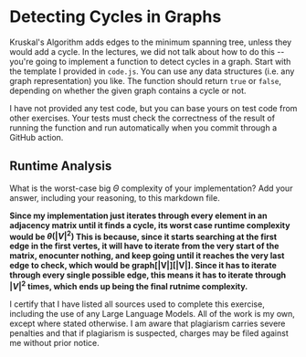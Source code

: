 # Detecting Cycles in Graphs

Kruskal's Algorithm adds edges to the minimum spanning tree, unless they would
add a cycle. In the lectures, we did not talk about how to do this -- you're
going to implement a function to detect cycles in a graph. Start with the
template I provided in `code.js`. You can use any data structures (i.e. any
graph representation) you like. The function should return `true` or `false`,
depending on whether the given graph contains a cycle or not.

I have not provided any test code, but you can base yours on test code from
other exercises. Your tests must check the correctness of the result of running
the function and run automatically when you commit through a GitHub action.

## Runtime Analysis

What is the worst-case big $\Theta$ complexity of your implementation? Add your
answer, including your reasoning, to this markdown file.

**Since my implementation just iterates through every element in an adjacency matrix until it finds a cycle, its worst case runtime complexity would be $\theta(|V|^2)$  This is because, since it starts searching at the first edge in the first vertes, it will have to iterate from the very start of the matrix, enocunter nothing, and keep going until it reaches the very last edge to check, which would be graph[|V|][|V|]. Since it has to iterate through every single possible edge, this means it has to iterate through $|V|^2$ times, which ends up being the final rutnime complexity.**

I certify that I have listed all sources used to complete this exercise, including the use of any Large Language Models. All of the work is my own, except where stated otherwise. I am aware that plagiarism carries severe penalties and that if plagiarism is suspected, charges may be filed against me without prior notice.
